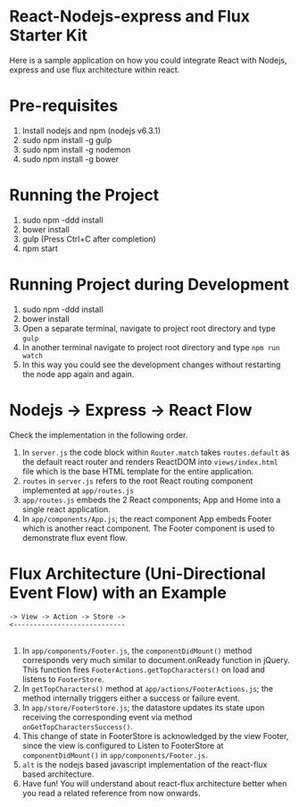 # React-Nodejs-express and Flux Starter Kit

Here is a sample application on how you could integrate React with Nodejs, express and use flux architecture within react.

# Pre-requisites

1. Install nodejs and npm (nodejs v6.3.1)
2. sudo npm install -g gulp
3. sudo npm install -g nodemon
4. sudo npm install -g bower

# Running the Project

1. sudo npm -ddd install
2. bower install
3. gulp (Press Ctrl+C after completion)
4. npm start

# Running Project during Development

1. sudo npm -ddd install
2. bower install
3. Open a separate terminal, navigate to project root directory and type `gulp`
4. In another terminal navigate to project root directory and type `npm run watch`
5. In this way you could see the development changes without restarting the node app again and again. 

# Nodejs -> Express -> React Flow

Check the implementation in the following order. <br/>
1. In `server.js` the code block within `Router.match` takes `routes.default` as the default react router and renders ReactDOM into `views/index.html` file which is the base HTML template for the entire application. <br/>
2. `routes` in `server.js` refers to the root React routing component implemented at `app/routes.js` <br/>
3. `app/routes.js` embeds the 2 React components; App and Home into a single react application. <br/>
4. In `app/components/App.js`; the react component App embeds Footer which is another react component. The Footer component is used to demonstrate flux event flow. <br/>

# Flux Architecture (Uni-Directional Event Flow) with an Example

  `-> View -> Action -> Store ->`<br/>
  `<----------------------------`<br/><br/>
1. In `app/components/Footer.js`, the `componentDidMount()` method corresponds very much similar to document.onReady function in jQuery. This function fires `FooterActions.getTopCharacters()` on load and listens to `FooterStore`. <br/>
2. In `getTopCharacters()` method at `app/actions/FooterActions.js`; the method internally triggers either a success or failure event. <br/>
3. In `app/store/FooterStore.js`; the datastore updates its state upon receiving the corresponding event via method `onGetTopCharactersSuccess()`. <br/>
4. This change of state in FooterStore is acknowledged by the view Footer, since the view is configured to Listen to FooterStore at `componentDidMount()` in `app/components/Footer.js`. <br/>
5. `alt` is the nodejs based javascript implementation of the react-flux based architecture. <br/>
6. Have fun! You will understand about react-flux architecture better when you read a related reference from now onwards. <br/>
